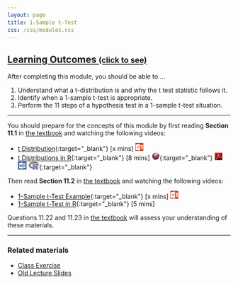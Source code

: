 ```yaml
---
layout: page
title: 1-Sample t-Test
css: /css/modules.css
---
```


<div class="panel-group-ILOs">
  <div class="panel panel-default">
    <div class="panel-heading">
      <h2 class="panel-title">
        <a data-toggle="collapse" href="#ILOs">Learning Outcomes <small>(click to see)</small></a>
      </h2>
    </div>
    <div id="ILOs" class="panel-collapse collapse">
      <div class="panel-body">

<p>After completing this module, you should be able to ...</p>

<ol>
  <li>Understand what a t-distribution is and why the t test statistic follows it.</li>
  <li>Identify when a 1-sample t-test is appropriate.</li>
  <li>Perform the 11 steps of a hypothesis test in a 1-sample t-test situation.</li>
</ol>
      </div>
    </div>
  </div>
</div>

----

You should prepare for the concepts of this module by first reading **Section 11.1** in [the textbook](../../book/) and watching the following videos:

* [t Distribution](https://vimeo.com/user45324800/hotest-11steps){:target="_blank"} [x mins] [![PowerPoint](../../img/ppt.png)](PPT1.pptx)
* [t Distributions in R](https://vimeo.com/user45324800/tdistribution){:target="_blank"} [8 mins] [![Web](../../img/web.png)](RHO.html){:target="_blank"}  [![PDF](../../img/pdf.png)](RHO.pdf) [![MSWord](../../img/word.png)](RHO.docx)  [![R](../../img/Rlogo.png)](RHO.R){:target="_blank"}

Then read **Section 11.2** in [the textbook](../../book/) and watching the following videos:
* [1-Sample t-Test Example](https://vimeo.com/user45324800/ttest1-ex1){:target="_blank"} [x mins] [![PowerPoint](../../img/ppt.png)](PPT2.pptx)
* [1-Sample t-Test in R](https://vimeo.com/user45324800/1samplettest){:target="_blank"} [5 mins]

Questions 11.22 and 11.23 in [the textbook](../../book/) will assess your understanding of these materials.

----

### Related materials

* [Class Exercise](CE.html)
* [Old Lecture Slides](PPT_old.pptx)
